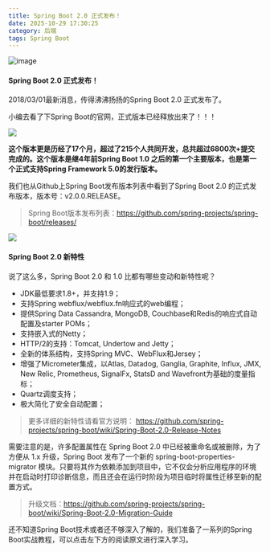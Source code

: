 ```yaml
---
title: Spring Boot 2.0 正式发布！
date: 2025-10-29 17:30:25
category: 后端
tags: Spring Boot
---
```


![image](http://img.javastack.cn/18-3-1/6871468.jpg)

#### Spring Boot 2.0 正式发布！

2018/03/01最新消息，传得沸沸扬扬的Spring Boot 2.0 正式发布了。

小编去看了下Spring Boot的官网，正式版本已经释放出来了！！！

![](http://img.javastack.cn/18-3-1/48186693.jpg)

**这个版本更是历经了17个月，超过了215个人共同开发，总共超过6800次+提交完成的。这个版本是继4年前Spring Boot 1.0 之后的第一个主要版本，也是第一个正式支持Spring Framework 5.0的发行版本。**

我们也从Github上Spring Boot发布版本列表中看到了Spring Boot 2.0 的正式发布版本，版本号：v2.0.0.RELEASE。

> Spring Boot版本发布列表：https://github.com/spring-projects/spring-boot/releases/

![](http://img.javastack.cn/18-3-1/85348337.jpg)

#### Spring Boot 2.0 新特性

说了这么多，Spring Boot 2.0 和 1.0 比都有哪些变动和新特性呢？

- JDK最低要求1.8+，并支持1.9；
- 支持Spring webflux/webflux.fn响应式的web编程；
- 提供Spring Data Cassandra, MongoDB, Couchbase和Redis的响应式自动配置及starter POMs；
- 支持嵌入式的Netty；
- HTTP/2的支持：Tomcat, Undertow and Jetty；
- 全新的体系结构，支持Spring MVC、WebFlux和Jersey；
- 增强了Micrometer集成，以Atlas, Datadog, Ganglia, Graphite, Influx, JMX, New Relic, Prometheus, SignalFx, StatsD and Wavefront为基础的度量指标；
- Quartz调度支持；
- 极大简化了安全自动配置；

> 更多详细的新特性请看官方说明： https://github.com/spring-projects/spring-boot/wiki/Spring-Boot-2.0-Release-Notes

需要注意的是，许多配置属性在 Spring Boot 2.0 中已经被重命名或被删除，为了方便从 1.x 升级，Spring Boot 发布了一个新的 spring-boot-properties-migrator 模块。只要将其作为依赖添加到项目中，它不仅会分析应用程序的环境并在启动时打印诊断信息，而且还会在运行时阶段为项目临时将属性迁移至新的配置方式。

> 升级文档：https://github.com/spring-projects/spring-boot/wiki/Spring-Boot-2.0-Migration-Guide

还不知道Spring Boot技术或者还不够深入了解的，我们准备了一系列的Spring Boot实战教程，可以点击左下方的阅读原文进行深入学习。

